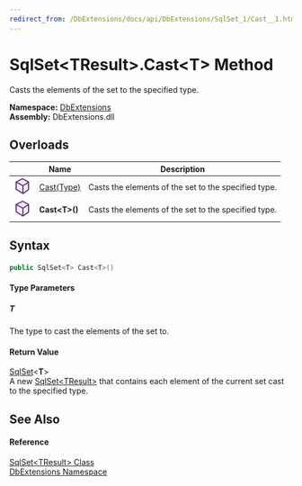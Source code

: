 ```yaml
---
redirect_from: /DbExtensions/docs/api/DbExtensions/SqlSet_1/Cast__1.html
---
```


SqlSet&lt;TResult>.Cast&lt;T> Method
====================================
Casts the elements of the set to the specified type.
  
**Namespace:** [DbExtensions][1]  
**Assembly:** DbExtensions.dll

Overloads
---------

|                  | Name             | Description                                          |
| ---------------- | ---------------- | ---------------------------------------------------- |
| ![Public method] | [Cast(Type)][2]  | Casts the elements of the set to the specified type. |
| ![Public method] | **Cast&lt;T>()** | Casts the elements of the set to the specified type. |


Syntax
------

```csharp
public SqlSet<T> Cast<T>()

```

#### Type Parameters

##### *T*
The type to cast the elements of the set to.

#### Return Value
[SqlSet][3]&lt;**T**>  
A new [SqlSet&lt;TResult>][3] that contains each element of the current set cast to the specified type.

See Also
--------

#### Reference
[SqlSet&lt;TResult> Class][3]  
[DbExtensions Namespace][1]  

[1]: ../README.md
[2]: Cast.md
[3]: README.md
[Public method]: ../../icons/pubmethod.svg "Public method"